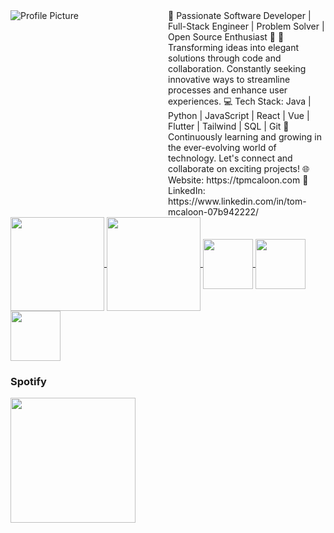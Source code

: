<div style="display: flex; flex-direction: row-reverse;">
  <div style="flex: 1;">
    🚀 Passionate Software Developer | Full-Stack Engineer | Problem Solver | Open Source Enthusiast 🌟
    🎯 Transforming ideas into elegant solutions through code and collaboration. Constantly seeking innovative ways to streamline processes and enhance user experiences.
    💻 Tech Stack: Java | Python | JavaScript | React | Vue | Flutter | Tailwind | SQL | Git
    🌱 Continuously learning and growing in the ever-evolving world of technology. Let's connect and collaborate on exciting projects!
    🌐 Website: https://tpmcaloon.com
    🔗 LinkedIn: https://www.linkedin.com/in/tom-mcaloon-07b942222/
  </div>
  <div style="flex: 1;">
    <img src="https://github.com/tpmcaloon/tpmcaloon/assets/95248992/b1bcbf8b-a84d-4e8b-a2be-7f6def5a38a4" alt="Profile Picture">
  </div>
</div>
<a href="https://github.com/tpmcaloon">
  <img height="150" align="center" src="https://github-readme-stats.vercel.app/api?username=tpmcaloon&show_icons=true&theme=react&hide_title=true&include_all_commits=true&rank_icon=github&count_private=true" />
</a>
<a href="https://github.com/tpmcaloon">
  <img height="150" align="center" src="https://github-readme-stats.vercel.app/api/top-langs?username=tpmcaloon&layout=compact&langs_count=8&show_icons=true&theme=react" />
</a>

<a href="https://github.com/tpmcaloon">
  <img height="80" align="center" src="https://github-readme-stats.vercel.app/api/pin/?username=tpmcaloon&repo=fitness_app&theme=react" />
</a>
<a href="https://github.com/tpmcaloon">
  <img height="80" align="center" src="https://github-readme-stats.vercel.app/api/pin/?username=tpmcaloon&repo=tpmcaloon&theme=react" />
</a>
<a href="https://github.com/tpmcaloon">
  <img height="80" align="center" src="https://github-readme-stats.vercel.app/api/pin/?username=tpmcaloon&repo=first-contributions&theme=react" />
</a>

### Spotify
<img height=200 align="center" src="https://spotify-github-profile.vercel.app/api/view?uid=tpmcaloon98&cover_image=true&theme=novatorem&show_offline=true&background_color=121212&interchange=false&bar_color=53b14f&bar_color_cover=false" />
<!---
tpmcaloon/tpmcaloon is a ✨ special ✨ repository because its `README.md` (this file) appears on your GitHub profile.
You can click the Preview link to take a look at your changes.
--->
